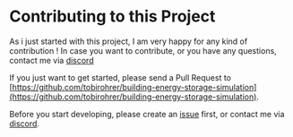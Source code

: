 # Contributing to this Project

As i just started with this project, I am very happy for any kind of
contribution ! In case you want to contribute, or you have any
questions, contact me via [discord](https://discord.com/users/tobirohrer#8654)

If you just want to get started, please send a
Pull Request to
[https://github.com/tobirohrer/building-energy-storage-simulation](https://github.com/tobirohrer/building-energy-storage-simulation).

Before you start developing, please create an
[issue](https://github.com/tobirohrer/building-energy-storage-simulation/issues)
first, or contact me via
[discord](https://discord.com/users/tobirohrer#8654).
